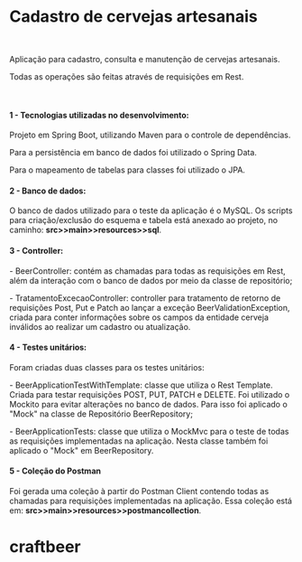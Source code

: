 # Cadastro de cervejas artesanais
<br>
<p> Aplicação para cadastro, consulta e manutenção de cervejas artesanais.</p>
<p> Todas as operações são feitas através de requisições em Rest.</p>
<br>
<h4>1 - Tecnologias utilizadas no desenvolvimento:</h4>
<p> Projeto em Spring Boot, utilizando Maven para o controle de dependências.</p>
<p> Para a persistência em banco de dados foi utilizado o Spring Data.</p>
<p> Para o mapeamento de tabelas para classes foi utilizado o JPA.</p>
<h4>2 - Banco de dados:</h4>
<p>O banco de dados utilizado para o teste da aplicação é o MySQL.
Os scripts para criação/exclusão do esquema e tabela está anexado ao projeto, no caminho:
<b>src>>main>>resources>>sql</b>.</p>
<h4>3 - Controller:</h4>
<p>- BeerController: contém as chamadas para todas as requisições em Rest, além da interação com 
o banco de dados por meio da classe de repositório;</p>
<p>- TratamentoExcecaoController: controller para tratamento de retorno de requisições Post, Put e Patch ao
lançar a exceção BeerValidationException, criada para conter informações sobre os campos
da entidade cerveja inválidos ao realizar um cadastro ou atualização.</p>
<h4>4 - Testes unitários:</h4>
<p>Foram criadas duas classes para os testes unitários:</p>
<p>- BeerApplicationTestWithTemplate: classe que utiliza o Rest Template.
Criada para testar requisições POST, PUT, PATCH e DELETE. Foi
utilizado o Mockito para evitar alterações no banco de dados.
Para isso foi aplicado o "Mock" na classe de Repositório BeerRepository;</p>
<p>- BeerApplicationTests: classe que utiliza o MockMvc para o teste de todas as requisições
implementadas na aplicação. Nesta classe também foi aplicado o "Mock" em BeerRepository.<p>
<h4>5 - Coleção do Postman</h4>
<p>Foi gerada uma coleção à partir do Postman Client contendo todas as chamadas para requisições
implementadas na aplicação. Essa coleção está em: <b>src>>main>>resources>>postmancollection</b>.</p>
  

    
  
# craftbeer

